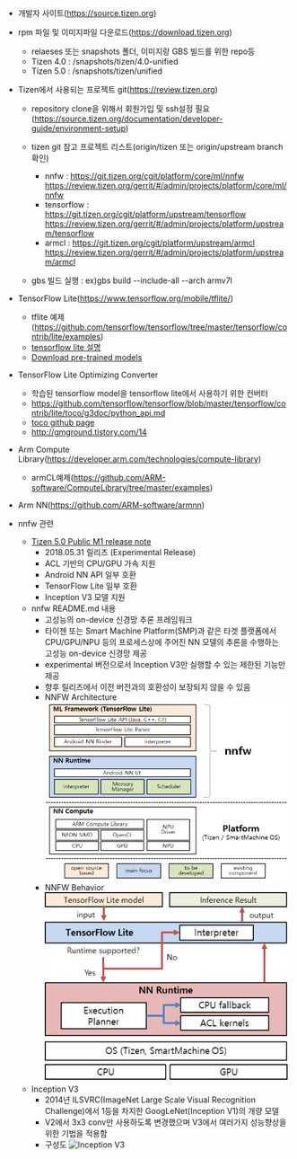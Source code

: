 * 개발자 사이트(https://source.tizen.org)

* rpm 파일 및 이미지파일 다운로드(https://download.tizen.org)
  * relaeses 또는 snapshots 폴더, 이미지랑 GBS 빌드를 위한 repo등
  * Tizen 4.0 : /snapshots/tizen/4.0-unified
  * Tizen 5.0 : /snapshots/tizen/unified

* Tizen에서 사용되는 프로젝트 git(https://review.tizen.org)
  * repository clone을 위해서 회원가입 및 ssh설정 필요(https://source.tizen.org/documentation/developer-guide/environment-setup)

  * tizen git 참고 프로젝트 리스트(origin/tizen 또는 origin/upstream branch확인)
    * nnfw : https://git.tizen.org/cgit/platform/core/ml/nnfw
             https://review.tizen.org/gerrit/#/admin/projects/platform/core/ml/nnfw
    * tensorflow : https://git.tizen.org/cgit/platform/upstream/tensorflow
             https://review.tizen.org/gerrit/#/admin/projects/platform/upstream/tensorflow
    * armcl : https://git.tizen.org/cgit/platform/upstream/armcl
             https://review.tizen.org/gerrit/#/admin/projects/platform/upstream/armcl

  * gbs 빌드 실행 : ex)gbs build --include-all --arch armv7l

* TensorFlow Lite(https://www.tensorflow.org/mobile/tflite/)
  * tflite 예제(https://github.com/tensorflow/tensorflow/tree/master/tensorflow/contrib/lite/examples)
  * [tensorflow lite 설명](https://jaehwant.github.io/machinelearning/2018/01/04/9/)
  * [Download pre-trained models](https://github.com/tensorflow/tensorflow/blob/master/tensorflow/contrib/lite/g3doc/models.md)
  
* TensorFlow Lite Optimizing Converter
  * 학습된 tensorflow model을 tensorflow lite에서 사용하기 위한 컨버터
  * https://github.com/tensorflow/tensorflow/blob/master/tensorflow/contrib/lite/toco/g3doc/python_api.md
  * [toco github page](http://blog.canapio.com/tag/FlatBuffer)
  * http://gmground.tistory.com/14

* Arm Compute Library(https://developer.arm.com/technologies/compute-library)
  * armCL예제(https://github.com/ARM-software/ComputeLibrary/tree/master/examples)

* Arm NN(https://github.com/ARM-software/armnn)

* nnfw 관련
  * [Tizen 5.0 Public M1 release note](https://developer.tizen.org/tizen/release-notes/tizen-5.0-public-m1)
    * 2018.05.31 릴리즈 (Experimental Release)
    * ACL 기반의 CPU/GPU 가속 지원
    * Android NN API 일부 호환
    * TensorFlow Lite 일부 호환
    * Inception V3 모델 지원
  * nnfw README.md 내용
    * 고성능의 on-device 신경망 추론 프레임워크
    * 타이젠 또는 Smart Machine Platform(SMP)과 같은 타겟 플랫폼에서 CPU/GPU/NPU 등의 프로세스상에 주어진 NN 모델의 추론을 수행하는 고성능 on-device 신경망 제공
    * experimental 버전으로서 Inception V3만 실행할 수 있는 제한된 기능만 제공
    * 향후 릴리즈에서 이전 버전과의 호환성이 보장되지 않을 수 있음
    * NNFW Architecture
    ![nnfw architecture](./fig/nnfw_architecture.png)
    * NNFW Behavior
    ![nnfw behavior](./fig/nnfw_behavior.png)
  * Inception V3
    * 2014년 ILSVRC(ImageNet Large Scale Visual Recognition Challenge)에서 1등을 차지한 GoogLeNet(Inception V1)의 개량 모델
    * V2에서 3x3 conv만 사용하도록 변경했으며 V3에서 여러가지 성능향상을 위한 기법을 적용함
    * 구성도
    ![Inception V3](https://cloud.google.com/tpu/docs/images/inceptionv3onc--oview.png)
